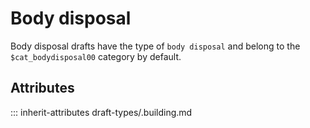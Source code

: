 # Body disposal

Body disposal drafts have the type of `body disposal` and
belong to the `$cat_bodydisposal00` category by default.

## Attributes
::: inherit-attributes draft-types/.building.md
